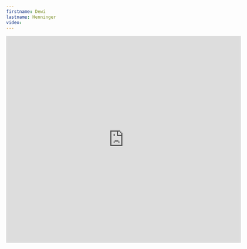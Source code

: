 ```yaml
--- 
firstname: Dewi
lastname: Henninger
video: 
--- 
```


<iframe src="https://player.vimeo.com/video/560841555" width="640" height="564" frameborder="0" allow="autoplay; fullscreen" allowfullscreen></iframe>